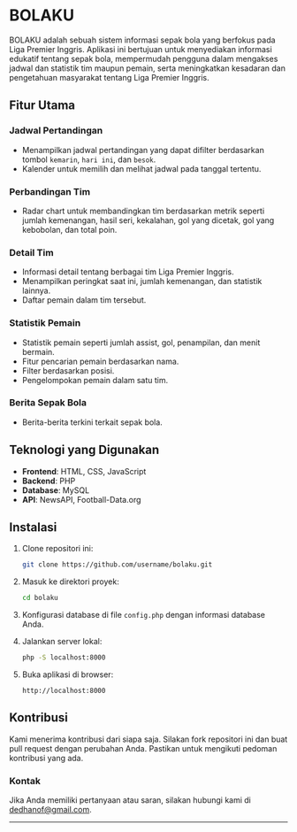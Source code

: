 # BOLAKU

BOLAKU adalah sebuah sistem informasi sepak bola yang berfokus pada Liga Premier Inggris. Aplikasi ini bertujuan untuk menyediakan informasi edukatif tentang sepak bola, mempermudah pengguna dalam mengakses jadwal dan statistik tim maupun pemain, serta meningkatkan kesadaran dan pengetahuan masyarakat tentang Liga Premier Inggris.

## Fitur Utama

### Jadwal Pertandingan
- Menampilkan jadwal pertandingan yang dapat difilter berdasarkan tombol `kemarin`, `hari ini`, dan `besok`.
- Kalender untuk memilih dan melihat jadwal pada tanggal tertentu.

### Perbandingan Tim
- Radar chart untuk membandingkan tim berdasarkan metrik seperti jumlah kemenangan, hasil seri, kekalahan, gol yang dicetak, gol yang kebobolan, dan total poin.

### Detail Tim
- Informasi detail tentang berbagai tim Liga Premier Inggris.
- Menampilkan peringkat saat ini, jumlah kemenangan, dan statistik lainnya.
- Daftar pemain dalam tim tersebut.

### Statistik Pemain
- Statistik pemain seperti jumlah assist, gol, penampilan, dan menit bermain.
- Fitur pencarian pemain berdasarkan nama.
- Filter berdasarkan posisi.
- Pengelompokan pemain dalam satu tim.

### Berita Sepak Bola
- Berita-berita terkini terkait sepak bola.

## Teknologi yang Digunakan

- **Frontend**: HTML, CSS, JavaScript
- **Backend**: PHP
- **Database**: MySQL
- **API**: NewsAPI, Football-Data.org

## Instalasi

1. Clone repositori ini:
    ```bash
    git clone https://github.com/username/bolaku.git
    ```

2. Masuk ke direktori proyek:
    ```bash
    cd bolaku
    ```

3. Konfigurasi database di file `config.php` dengan informasi database Anda.

4. Jalankan server lokal:
    ```bash
    php -S localhost:8000
    ```

5. Buka aplikasi di browser:
    ```
    http://localhost:8000
    ```

## Kontribusi

Kami menerima kontribusi dari siapa saja. Silakan fork repositori ini dan buat pull request dengan perubahan Anda. Pastikan untuk mengikuti pedoman kontribusi yang ada.


### Kontak

Jika Anda memiliki pertanyaan atau saran, silakan hubungi kami di [dedhanof@gmail.com](mailto:dedhanof@gmail.com).

---

